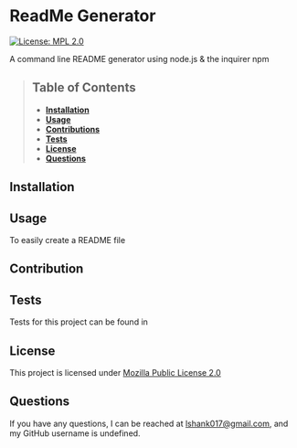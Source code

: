 
  # ReadMe Generator
  [![License: MPL 2.0](https://img.shields.io/badge/License-MPL_2.0-brightgreen.svg)](https://opensource.org/licenses/MPL-2.0)
  
  
  A command line README generator using node.js & the inquirer npm
  
  > ## Table of Contents
  > - **[Installation](#installation)**
  > - **[Usage](#usage)**
  > - **[Contributions](#contributions)**
  > - **[Tests](#tests)**
  > - **[License](#license)**
  > - **[Questions](#questions)**
  
  ## Installation
  
  
  ## Usage
  To easily create a README file
  
  ## Contribution
  
  
  ## Tests
  Tests for this project can be found in 
  
  ## License
  This project is licensed under [Mozilla Public License 2.0]()
  
  ## Questions
  If you have any questions, I can be reached at lshank017@gmail.com, and my GitHub username is undefined.
